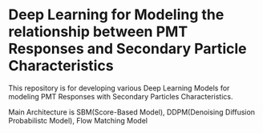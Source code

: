 # Deep Learning for Modeling the relationship between PMT Responses and Secondary Particle Characteristics

This repository is for developing various Deep Learning Models for modeling PMT Responses with Secondary Particles Characteristics.

Main Architecture is SBM(Score-Based Model), DDPM(Denoising Diffusion Probabilistc Model), Flow Matching Model

